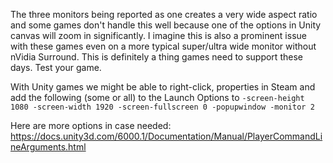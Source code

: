 
The three monitors being reported as one creates a very wide aspect ratio and some games don't handle this well because one of the options in Unity canvas will zoom in significantly. I imagine this is also a prominent issue with these games even on a more typical super/ultra wide monitor without nVidia Surround. This is definitely a thing games need to support these days. Test your game.

With Unity games we might be able to right-click, properties in Steam and add the following (some or all) to the Launch Options to 
`-screen-height 1080 -screen-width 1920 -screen-fullscreen 0 -popupwindow -monitor 2`

Here are more options in case needed: https://docs.unity3d.com/6000.1/Documentation/Manual/PlayerCommandLineArguments.html
